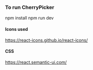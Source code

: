 ### To run CherryPicker

npm install
npm run dev

#### Icons used

https://react-icons.github.io/react-icons/

#### CSS

https://react.semantic-ui.com/
